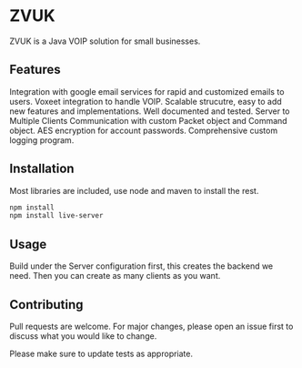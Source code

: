 # ZVUK

ZVUK is a Java VOIP solution for small businesses. 

## Features
Integration with google email services for rapid and customized emails to users. 
Voxeet integration to handle VOIP.
Scalable strucutre, easy to add new features and implementations. 
Well documented and tested. 
Server to Multiple Clients Communication with custom Packet object and Command object. 
AES encryption for account passwords.
Comprehensive custom logging program.



## Installation

Most libraries are included, use node and maven to install the rest. 

```bash
npm install
npm install live-server
```

## Usage

Build under the Server configuration first, this creates the backend we need.
Then you can create as many clients as you want. 

## Contributing
Pull requests are welcome. For major changes, please open an issue first to discuss what you would like to change.

Please make sure to update tests as appropriate.
